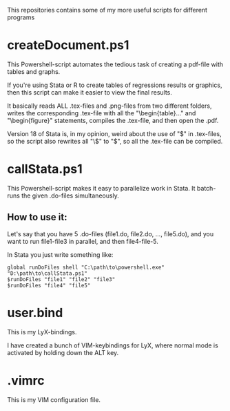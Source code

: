 This repositories contains some of my more useful scripts for different programs

# createDocument.ps1

This Powershell-script automates the tedious task of creating a pdf-file with tables and graphs.

If you're using Stata or R to create tables of regressions results or graphics,
then this script can make it easier to view the final results.

It basically reads ALL .tex-files and .png-files from two different folders,
writes the corresponding .tex-file with all the "\begin{table}..." and "\begin{figure}" statements,
compiles the .tex-file,
and then open the .pdf.

Version 18 of Stata is, in my opinion, weird about the use of "$" in .tex-files,
so the script also rewrites all "\$" to "$", so all the .tex-file can be compiled.

# callStata.ps1 

This Powershell-script makes it easy to parallelize work in Stata.
It batch-runs the given .do-files simultaneously.

## How to use it:

Let's say that you have 5 .do-files (file1.do, file2.do, ..., file5.do),
and you want to run file1-file3 in parallel, and then file4-file-5.

In Stata you just write something like:
```
global runDoFiles shell "C:\path\to\powershell.exe" "D:\path\to\callStata.ps1"
$runDoFiles "file1" "file2" "file3"
$runDoFiles "file4" "file5"
```

# user.bind

This is my LyX-bindings. 

I have created a bunch of VIM-keybindings for LyX,
where normal mode is activated by holding down the ALT key.


# .vimrc

This is my VIM configuration file.
